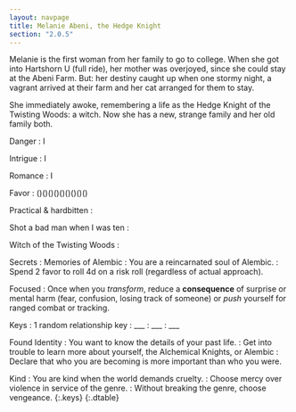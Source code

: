 ```yaml
---
layout: navpage
title: Melanie Abeni, the Hedge Knight
section: "2.0.5"
---
```


Melanie is the first woman from her family to go to college.
When she got into Hartshorn U (full ride), her mother was overjoyed, since she could stay at the Abeni Farm.
But: her destiny caught up when one stormy night, a vagrant arrived at their farm and her cat arranged for them to stay.

She immediately awoke, remembering a life as the Hedge Knight of the Twisting Woods: a witch.
Now she has a new, strange family and her old family both.

Danger
: I

Intrigue
: I

Romance
: I

Favor
: ()()()()()()()()()

Practical & hardbitten
:

Shot a bad man when I was ten
:

Witch of the Twisting Woods
:

Secrets
:
  Memories of Alembic
  : You are a reincarnated soul of Alembic.
    : Spend 2 favor to roll 4d on a risk roll (regardless of actual approach).

  Focused
  : Once when you _transform_, reduce a **consequence** of surprise or mental harm (fear, confusion, losing track of someone) or _push_ yourself for ranged combat or tracking.

Keys
:
  1 random relationship key
  : ___
    : ___
    : ___

  Found Identity
  : You want to know the details of your past life.
    : Get into trouble to learn more about yourself, the Alchemical Knights, or Alembic
    : Declare that who you are becoming is more important than who you were.

  Kind
  : You are kind when the world demands cruelty.
    : Choose mercy over violence in service of the genre.
    : Without breaking the genre, choose vengeance.
  {:.keys}
{:.dtable}
